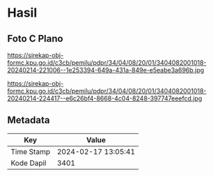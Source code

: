 # Hasil

## Foto C Plano

https://sirekap-obj-formc.kpu.go.id/c3cb/pemilu/pdpr/34/04/08/20/01/3404082001018-20240214-221006--1e253394-649a-431a-849e-e5eabe3a696b.jpg

https://sirekap-obj-formc.kpu.go.id/c3cb/pemilu/pdpr/34/04/08/20/01/3404082001018-20240214-224417--e6c26bf4-8668-4c04-8248-397747eeefcd.jpg


## Metadata

| Key        | Value               |
| ---------- | ------------------- |
| Time Stamp | 2024-02-17 13:05:41 |
| Kode Dapil | 3401                |




